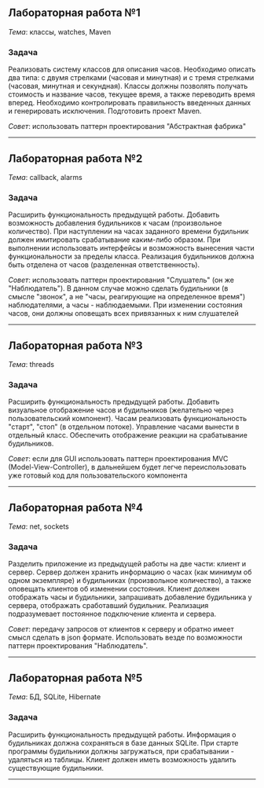 ## Лабораторная работа №1
_Тема_: классы, watches, Maven

### Задача
Реализовать систему классов для описания часов. Необходимо описать два типа: с двумя стрелками (часовая и минутная) и с тремя стрелками (часовая, минутная и секундная). Классы должны позволять получать стоимость и название часов, текущее время, а также переводить время вперед. Необходимо контролировать правильность введенных данных и генерировать исключения. Подготовить проект Maven.

_Совет_: использовать паттерн проектирования "Абстрактная фабрика"

---

## Лабораторная работа №2
_Тема_: callback, alarms

### Задача
Расширить функциональность предыдущей работы. Добавить возможность добавления будильников к часам (произвольное количество). При наступлении на часах заданного времени будильник должен имитировать срабатывание каким-либо образом. При выполнении использовать интерфейсы и возможность вынесения части функциональности за пределы класса. Реализация будильников должна быть отделена от часов (разделенная ответственность).

_Совет_: использовать паттерн проектирования "Слушатель" (он же "Наблюдатель"). В данном случае можно сделать будильники (в смысле "звонок", а не "часы, реагирующие на определенное время") наблюдателями, а часы - наблюдаемыми. При изменении состояния часов, они должны оповещать всех привязанных к ним слушателей 

---

## Лабораторная работа №3
_Тема_: threads

### Задача
Расширить функциональность предыдущей работы. Добавить визуальное отображение часов и будильников (желательно через пользовательский компонент). Часам реализовать функциональность "старт", "стоп" (в отдельном потоке). Управление часами вынести в отдельный класс. Обеспечить отображение реакции на срабатывание будильников.

_Совет_: если для GUI использовать паттерн проектирования MVC (Model-View-Controller), в дальнейшем будет легче переиспользовать уже готовый код для пользовательского компонента

---

## Лабораторная работа №4
_Тема_: net, sockets

### Задача
Разделить приложение из предыдущей работы на две части: клиент и сервер. Сервер должен хранить информацию о часах (как минимум об одном экземпляре) и будильниках (произвольное количество), а также оповещать клиентов об изменении состояния. Клиент должен отображать часы и будильники, запрашивать добавление будильника у сервера, отображать сработавший будильник. Реализация подразумевает постоянное подключение клиента и сервера.

_Совет_: передачу запросов от клиентов к серверу и обратно имеет смысл сделать в json формате. Использовать везде по возможности паттерн проектирования "Наблюдатель".

---

## Лабораторная работа №5
_Тема_: БД, SQLite, Hibernate

### Задача
Расширить функциональность предыдущей работы. Информация о будильниках должна сохраняться в базе данных SQLite. При старте программы будильники должны загружаться, при срабатывании - удаляться из таблицы. Клиент должен иметь возможность удалить существующие будильники.

---
